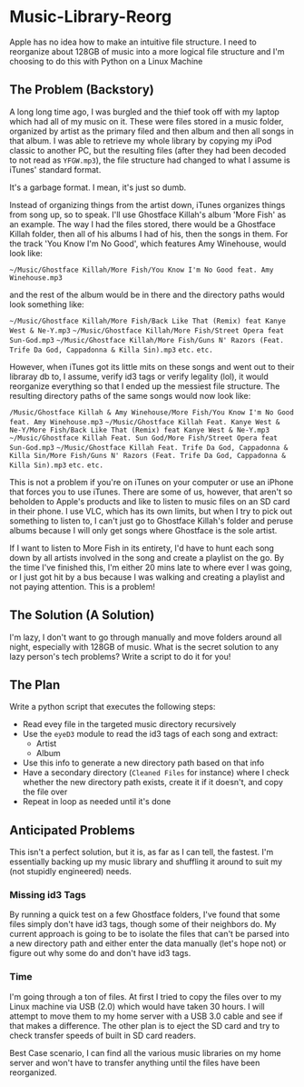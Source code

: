 # Music-Library-Reorg
Apple has no idea how to make an intuitive file structure. I need to reorganize about 128GB of music into a more logical file structure and I'm choosing to do this with Python on a Linux Machine


## The Problem (Backstory)
A long long time ago, I was burgled and the thief took off with my laptop which had all of my music on it. These were files stored in a music folder, organized by artist as the primary filed and then album and then all songs in that album. I was able to retrieve my whole library by copying my iPod classic to another PC, but the resulting files (after they had been decoded to not read as `YFGW.mp3`), the file structure had changed to what I assume is iTunes' standard format.

It's a garbage format. I mean, it's just so dumb. 

Instead of organizing things from the artist down, iTunes organizes things from song up, so to speak. I'll use Ghostface Killah's album 'More Fish' as an example. The way I had the files stored, there would be a Ghostface Killah folder, then all of his albums I had of his, then the songs in them. For the track 'You Know I'm No Good', which features Amy Winehouse, would look like:

`~/Music/Ghostface Killah/More Fish/You Know I'm No Good feat. Amy Winehouse.mp3`

and the rest of the album would be in there and the directory paths would look something like:

`~/Music/Ghostface Killah/More Fish/Back Like That (Remix) feat Kanye West & Ne-Y.mp3`
`~/Music/Ghostface Killah/More Fish/Street Opera feat Sun-God.mp3`
`~/Music/Ghostface Killah/More Fish/Guns N' Razors (Feat. Trife Da God, Cappadonna & Killa Sin).mp3`
`etc.`
`etc.`

However, when iTunes got its little mits on these songs and went out to their libraray db to, I assume, verify id3 tags or verify legality (lol), it would reorganize everything so that I ended up the messiest file structure. The resulting directory paths of the same songs would now look like:


`/Music/Ghostface Killah & Amy Winehouse/More Fish/You Know I'm No Good feat. Amy Winehouse.mp3`
`~/Music/Ghostface Killah Feat. Kanye West & Ne-Y/More Fish/Back Like That (Remix) feat Kanye West & Ne-Y.mp3`
`~/Music/Ghostface Killah Feat. Sun God/More Fish/Street Opera feat Sun-God.mp3`
`~/Music/Ghostface Killah Feat. Trife Da God, Cappadonna & Killa Sin/More Fish/Guns N' Razors (Feat. Trife Da God, Cappadonna & Killa Sin).mp3`
`etc.`
`etc.`

This is not a problem if you're on iTunes on your computer or use an iPhone that forces you to use iTunes. There are some of us, however, that aren't so beholden to Apple's products and like to listen to music files on an SD card in their phone. I use VLC, which has its own limits, but when I try to pick out something to listen to, I can't just go to Ghostface Killah's folder and peruse albums because I will only get songs where Ghostface is the sole artist. 

If I want to listen to More Fish in its entirety, I'd have to hunt each song down by all artists involved in the song and create a playlist on the go. By the time I've finished this, I'm either 20 mins late to where ever I was going, or I just got hit by a bus because I was walking and creating a playlist and not paying attention. This is a problem!

## The Solution (A Solution)

I'm lazy, I don't want to go through manually and move folders around all night, especially with 128GB of music. What is the secret solution to any lazy person's tech problems? Write a script to do it for you!

## The Plan

Write a python script that executes the following steps:
* Read evey file in the targeted music directory recursively
* Use the `eyeD3` module to read the id3 tags of each song and extract:
    * Artist
    * Album
* Use this info to generate a new directory path based on that info
* Have a secondary directory (`Cleaned Files` for instance) where I check whether the new directory path exists, create it if it doesn't, and copy the file over
* Repeat in loop as needed until it's done

## Anticipated Problems

This isn't a perfect solution, but it is, as far as I can tell, the fastest. I'm essentially backing up my music library and shuffling it around to suit my (not stupidly engineered) needs. 

### Missing id3 Tags

By running a quick test on a few Ghostface folders, I've found that some files simply don't have id3 tags, though some of their neighbors do. My current approach is going to be to isolate the files that can't be parsed into a new directory path and either enter the data manually (let's hope not) or figure out why some do and don't have id3 tags.

### Time

I'm going through a ton of files. At first I tried to copy the files over to my Linux machine via USB (2.0) which would have taken 30 hours. I will attempt to move them to my home server with a USB 3.0 cable and see if that makes a difference. The other plan is to eject the SD card and try to check transfer speeds of built in SD card readers. 

Best Case scenario, I can find all the various music libraries on my home server and won't have to transfer anything until the files have been reorganized.
